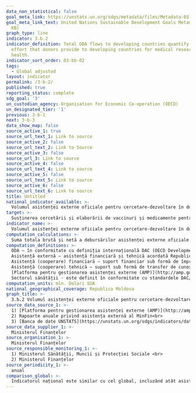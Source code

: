 ```yaml
---
data_non_statistical: false
goal_meta_link: https://unstats.un.org/sdgs/metadata/files/Metadata-03-0B-02.pdf
goal_meta_link_text: United Nations Sustainable Development Goals Metadata (PDF 210
  KB)
graph_type: line
indicator: 3.b.2
indicator_definition: Total ODA flows to developing countries quantify the public
  effort that donors provide to developing countries for medical research and basic
  health.
indicator_sort_order: 03-bb-02
tags:
  - Global adjusted
layout: indicator
permalink: /3-b-2/
published: true
reporting_status: complete
sdg_goal: '3'
un_custodian_agency: Organisation for Economic Co-operation (OECD)
un_designated_tier: '1'
previous: 3-b-1
next: 3-b-3
data_show_map: false
source_active_1: true
source_url_text_1: Link to source
source_active_2: false
source_url_text_2: Link to Source
source_active_3: false
source_url_3: Link to source
source_active_4: false
source_url_text_4: Link to source
source_active_5: false
source_url_text_5: Link to source
source_active_6: false
source_url_text_6: Link to source
title: Untitled
national_indicator_available: >-
  Volumul asistenței externe oficiale pentru cercetare-dezvoltare în domeniul sănătății și dezvoltarea serviciilor de bază în sănătate
target: >-
  Susținerea cercetării și elaborării de vaccinuri și medicamente pentru bolile transmisibile și cele netransmisibile care afectează în mod primar țările în curs de dezvoltare, oferirea accesului la medicamente esențiale și vaccinuri accesibile din punct de vedere financiar, în conformitate cu Declarația de la Doha privind Acordul TRIPS  și Sănătatea Publică, care afirmă dreptul țărilor în curs de dezvoltare de a utiliza pe deplin prevederile din Acordul privind aspectele comerciale ale drepturilor de proprietate intelectuală vizând flexibilitatea în protecția sănătății publice și, în special, oferirea accesului la medicamente pentru toți
indicator_name: >-
  Volumul asistenței externe oficiale pentru cercetare-dezvoltare în domeniul sănătății și dezvoltarea sectoarelor de bază în sănătate
computation_calculations: >-
  Suma totala brută și netă a debursărilor asistenței externe oficiale pentru dezvoltare (ODA) de la toți donatorii pentru cercetare-dezvoltare în domeniul sănătății și dezvoltarea serviciilor de bază în sănătate.
computation_definitions: >-
  ODA – în conformitate cu definiția internațională DAC (OECD Development Assistance Committee) aceasta reprezintă "fluxurile către țări și teritorii din lista DAC a beneficiarilor de ODA și ale instituțiilor multilaterale care sunt : (i) furnizate de agenții oficiale, inclusiv de guvernele naționale și locale sau de agențiile executive ale acestora; și (ii) fiecare tranzacție este gestionată cu obiectivul principal de promovare a dezvoltării economice și a bunăstării țărilor în curs de dezvoltare; și este de natură concesională și transmite un element de grant de cel puțin 25% (calculat la o rată de reducere de 10%). ( [A se vedea](http://www.oecd.org/dac/stats/officialdevelopmentassistancedefinitionandcoverage.htm) ) <br> 
  Asistență externă – asistență financiară și tehnică acordată Republicii Moldova, Guvernului și/sau altor autorități publice de către comunitatea creditorilor/donatorilor (art.9 din HG nr. 377 din 25.04.2018, cu privire la reglementarea cadrului instituțional și mecanismului de coordonare și management  al asistenței externe).<br> 
  Asistență (cooperare) financiară – suport financiar sub formă de împrumuturi, granturi, inclusiv livrări de bunuri și/sau lucrări pentru implementarea proiectelor/programelor;<br> 
  Asistență (cooperare) tehnică – suport sub formă de transfer de cunoștințe, inclusiv tehnologii, metodologii și tehnici în cadrul proiectelor/programelor;<br> 
  [Platforma pentru gestionarea asistenței externe (AMP)](http://amp.gov.md/TEMPLATE/ampTemplate/dashboard/build/index.html) – sistem informațional automatizat accesibil on-line, în cadrul căruia este încărcată și stocată informația privind proiectele/programele de asistență externă din Republica Moldova.<br> 
  Sectorul sănătății - este definit în conformitate cu standardele DAC/OECD și cuprinde toate codurile sectoriale conform clasificării CRS din secțiunea 'Sănătate' - 120; 121; 122; 123; 130 ( [a se vedea aici](http://www.oecd.org/dac/stats/purposecodessectorclassification.htm) )
computation_units: mln. Dolari SUA
national_geographical_coverage: Republica Moldova
graph_title: >-
  3.b.2 Volumul asistenței externe oficiale pentru cercetare-dezvoltare în domeniul sănătății și dezvoltarea serviciilor de bază în sănătate
source_data_source_1: >-
  1) [Platforma pentru gestionarea asistenței externe (AMP)](http://amp.gov.md/portal/sites/default/files/inline/amp-planul_de_gestiune_a_datelor_0.pdf)  <br> 
  2) Rapoarte anuale privind asistența externă al MinFin<br> 
  3) [Banca de date UNSTATS](https://unstats.un.org/sdgs/indicators/database/)
source_data_supplier_1: >-
  Ministerul Finanțelor
source_organisation_1: >-
  Ministerul Finanțelor
source_responsible_monitoring_1: >-
  1) Ministerul Sănătății, Muncii și Protecției Sociale <br> 
  2) Ministerul Finanțelor
source_periodicity_1: >-
  anual
comparison_global: >-
  Indicatorul național este similar cu cel global, incluzând atât asistenta externa oficială pentru dezvoltare, cit si alte fluxuri oficiale de fonduri
---
```

